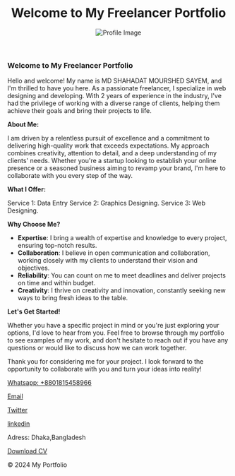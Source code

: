 <!DOCTYPE html>
<html lang="en">
     
</head>
<body>
 <header>
        <h1>Welcome to My Freelancer Portfolio</h1>
        <img Screenshot_2023-04-21-09-29-14-95_e2d5b3f32b79de1d45acd1fad96fbb0f (1).jpg"path" alt="Profile Image">
    </header>

  <div class="container">
        <div class="project">
       <h3>Welcome to My Freelancer Portfolio</h3>
            <p>Hello and welcome! My name is MD SHAHADAT MOURSHED SAYEM, and I'm thrilled to have you here. As a passionate freelancer, I specialize in web designing and developing. With 2 years of experience in the industry, I've had the privilege of working with a diverse range of clients, helping them achieve their goals and bring their projects to life.

**About Me:**

I am driven by a relentless pursuit of excellence and a commitment to delivering high-quality work that exceeds expectations. My approach combines creativity, attention to detail, and a deep understanding of my clients' needs. Whether you're a startup looking to establish your online presence or a seasoned business aiming to revamp your brand, I'm here to collaborate with you every step of the way.

**What I Offer:**

Service 1: Data Entry
Service 2: Graphics Designing.
Service 3: Web Designing.

**Why Choose Me?**

- **Expertise**: I bring a wealth of expertise and knowledge to every project, ensuring top-notch results.
- **Collaboration**: I believe in open communication and collaboration, working closely with my clients to understand their vision and objectives.
- **Reliability**: You can count on me to meet deadlines and deliver projects on time and within budget.
- **Creativity**: I thrive on creativity and innovation, constantly seeking new ways to bring fresh ideas to the table.

**Let's Get Started!**

Whether you have a specific project in mind or you're just exploring your options, I'd love to hear from you. Feel free to browse through my portfolio to see examples of my work, and don't hesitate to reach out if you have any questions or would like to discuss how we can work together.

Thank you for considering me for your project. I look forward to the opportunity to collaborate with you and turn your ideas into reality!</p>
            <p><a href="+8801815458966">Whatsapp: +8801815458966</a></p>
        </div>
        <div class="project">
           
   <p><a href="sayemshahadat@gmail.com">Email</a></p>
        </div><div class="project">
            <p><a href="https://twitter.com/sayemshahadat9">Twitter</a></p>
        </div>
            <div class="project">
            <p><a href="https://www.linkedin.com/in/sayem-shahadat-49634a248/">linkedin</a></p>
        </div>
          <p>Adress: Dhaka,Bangladesh</p>
        <div class="cv-download">
            <a href="https://drive.google.com/file/d/1EKpQnZZsZ2ABVkw6DEnFJ1ESlVGY3WD1/view?usp=drive_link" download>Download CV</a>
        </div>
    </div>

   <footer>
        <p>&copy; 2024 My Portfolio</p>
    </footer>

</body>
</html>

